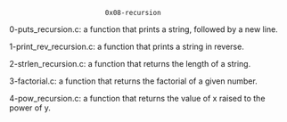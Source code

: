 							0x08-recursion

0-puts_recursion.c: a function that prints a string, followed by a new line.

1-print_rev_recursion.c:  a function that prints a string in reverse.

2-strlen_recursion.c:  a function that returns the length of a string.

3-factorial.c:  a function that returns the factorial of a given number.

4-pow_recursion.c:  a function that returns the value of x raised to the power of y.
